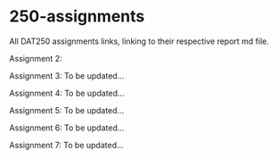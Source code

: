 # 250-assignments
All DAT250 assignments links, linking to their respective report md file.

Assignment 2: 

Assignment 3: To be updated...

Assignment 4: To be updated...

Assignment 5: To be updated...

Assignment 6: To be updated...

Assignment 7: To be updated...
